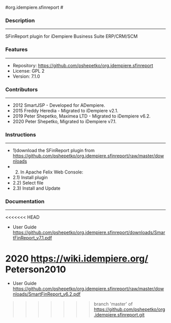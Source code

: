 #org.idempiere.sfinreport #

### Description ###
-----------
SFinReport plugin for iDempiere Business Suite ERP/CRM/SCM


### Features ###
--------
- Repository: https://github.com/pshepetko/org.idempiere.sfinreport
- License: GPL 2
- Version: 7.1.0


### Contributors ###
------------
- 2012 SmartJSP - Developed for ADempiere.
- 2015 Freddy Heredia - Migrated to iDempiere v2.1.
- 2019 Peter Shepetko, Maximea LTD - Migrated to iDempiere v6.2.
- 2020 Peter Shepetko,   Migrated to iDempiere v7.1.


### Instructions ###
------------
- 1)download the SFinReport plugin from https://github.com/pshepetko/org.idempiere.sfinreport/raw/master/downloads
- 2) In Apache Felix Web Console: 
- 2.1) Install plugin 
- 2.2) Select file 
- 2.3) Install and Update


### Documentation ###
-------------
<<<<<<< HEAD
- User Guide https://github.com/pshepetko/org.idempiere.sfinreport/downloads/SmartFinReport_v7.1.pdf

2020 https://wiki.idempiere.org/ Peterson2010
=======
- User Guide https://github.com/pshepetko/org.idempiere.sfinreport/raw/master/downloads/SmartFinReport_v6.2.pdf
>>>>>>> branch 'master' of https://github.com/pshepetko/org.idempiere.sfinreport.git
